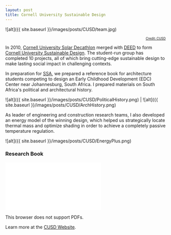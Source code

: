 ```yaml
---
layout: post
title: Cornell University Sustainable Design
---
```


![alt]({{ site.baseurl }}/images/posts/CUSD/team.jpg)
<div style="text-align:right">
  <a style="font-size:10px" href="https://cusd.cornell.edu/">Credit: CUSD</a>
</div>

In 2010, [Cornell University Solar Decathlon](https://cusd.cornell.edu/projects/sd/) merged with [DEED](https://jleape.github.io/DEED) to form [Cornell University Sustainable Design](https://cusd.cornell.edu/). The student-run group has completed 10 projects, all of which bring cutting-edge sustainable design to make lasting social impact in challenging contexts.

In preparation for [SSA](https://jleape.github.io/SSA), we prepared a reference book for architecture students competing to design an Early Childhood Development (EDC) Center near Johannesburg, South Africa. I prepared materials on South Africa's political and architectural history.

![alt]({{ site.baseurl }}/images/posts/CUSD/PoliticalHistory.png) | ![alt]({{ site.baseurl }}/images/posts/CUSD/ArchHistory.png)

As leader of engineering and construction research teams, I also developed an energy model of the winning design, which helped us strategically locate thermal mass and optimize shading in order to achieve a completely passive temperature regulation.

![alt]({{ site.baseurl }}/images/posts/CUSD/EnergyPlus.png)

### Research Book
<object data="{{ site.baseurl }}/images/posts/CUSD/ResearchBook.pdf" type="application/pdf" width="80%" height="600px">
    <embed src="{{ site.baseurl }}/images/posts/CUSD/ResearchBook.pdf">
        <p>This browser does not support PDFs.</p>
    </embed>
</object>

Learn more at the [CUSD Website](https://cusd.cornell.edu/).